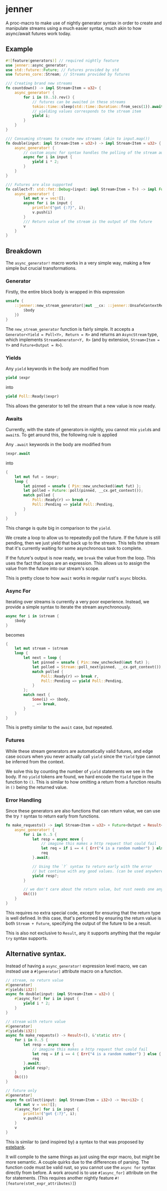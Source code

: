 # jenner

A proc-macro to make use of nightly generator syntax in order to create and manipulate
streams using a much easier syntax, much akin to how async/await futures work today.

## Example

```rust
#![feature(generators)] // required nightly feature
use jenner::async_generator;
use std::future::Future; // Futures provided by std
use futures_core::Stream; // Streams provided by futures

/// Creating brand new streams
fn countdown() -> impl Stream<Item = u32> {
    async_generator! {
        for i in (0..5).rev() {
            // futures can be awaited in these streams
            tokio::time::sleep(std::time::Duration::from_secs(1)).await;
            // yielding values corresponds to the stream item
            yield i;
        }
    }
}

/// Consuming streams to create new streams (akin to input.map())
fn double(input: impl Stream<Item = u32>) -> impl Stream<Item = u32> {
    async_generator! {
        // custom async for syntax handles the polling of the stream automatically for you
        async for i in input {
            yield i * 2;
        }
    }
}

/// Futures are also supported
fn collect<T: std::fmt::Debug>(input: impl Stream<Item = T>) -> impl Future<Output = Vec<T>> {
    async_generator! {
        let mut v = vec![];
        async for i in input {
            println!("got {:?}", i);
            v.push(i)
        }
        /// Return value of the stream is the output of the future
        v
    }
}
```

## Breakdown

The `async_generator!` macro works in a very simple way, making a few simple but crucial transformations.

### Generator

Firstly, the entire block body is wrapped in this expression

```rust
unsafe {
    ::jenner::new_stream_generator(|mut __cx: ::jenner::UnsafeContextRef|{
        $body
    })
}
```

The `new_stream_generator` function is fairly simple.
It accepts a `Generator<Yield = Poll<Y>, Return = R>` and returns an `AsyncStream` type,
which implements `StreamGenerator<Y, R>` (and by extension, `Stream<Item = Y>` and `Future<Output = R>`).

### Yields

Any `yield` keywords in the body are modified from

```rust
yield $expr
```

into

```rust
yield Poll::Ready($expr)
```

This allows the generator to tell the stream that a new value is now ready.

### Awaits

Currently, with the state of generators in nightly, you cannot mix `yield`s and `await`s.
To get around this, the following rule is applied

Any `.await` keywords in the body are modified from

```rust
$expr.await
```

into

```rust
{
    let mut fut = $expr;
    loop {
        let pinned = unsafe { Pin::new_unchecked(&mut fut) };
        let polled = Future::poll(pinned, __cx.get_context());
        match polled {
            Poll::Ready(r) => break r,
            Poll::Pending => yield Poll::Pending,
        }
    }
}
```

This change is quite big in comparison to the `yield`.

We create a loop to allow us to repeatedly poll the future.
If the future is still pending, then we just yield that back up to the stream.
This tells the stream that it's currently waiting for some asynchronous task to complete.

If the future's output is now ready, we `break` the value from the loop. This uses the fact
that loops are an expression. This allows us to assign the value from the future into our stream's scope.

This is pretty close to how `await` works in regular rust's `async` blocks.

### Async For

Iterating over streams is currently a very poor experience.
Instead, we provide a simple syntax to iterate the stream asynchronously.

```rust
async for i in $stream {
    $body
}
```

becomes

```rust
{
    let mut stream = $stream
    loop {
        let next = loop {
            let pinned = unsafe { Pin::new_unchecked(&mut fut) };
            let polled = Stream::poll_next(pinned, __cx.get_context());
            match polled {
                Poll::Ready(r) => break r,
                Poll::Pending => yield Poll::Pending,
            }
        };
        match next {
            Some(i) => $body,
            _ => break,
        }
    }
}
```

This is pretty similar to the `await` case, but repeated.

### Futures

While these stream generators are automatically valid futures,
and edge case occurs when you never actually call `yield` since the
`Yield` type cannot be inferred from the context.

We solve this by counting the number of `yield` statements we see in the body.
If no `yield` tokens are found, we hard encode the `Yield` type in the function to `()`.
This is similar to how omitting a return from a function results in `()` being the returned value.

### Error Handling

Since these generators are also functions that can return value,
we can use the try `?` syntax to return early from functions.

```rust
fn make_requests() -> impl Stream<Item = u32> + Future<Output = Result<(), &'static str>> {
    async_generator! {
        for i in 0..5 {
            let resp = async move {
                // imagine this makes a http request that could fail
                let req = if i == 4 { Err("4 is a random number") } else { Ok(i) };
                req
            }.await;

            // Using the `?` syntax to return early with the error
            // but continue with any good values. (can be used anywhere and not exclusively with yields)
            yield resp?;
        }

        // we don't care about the return value, but rust needs one anyway
        Ok(())
    }
}
```

This requires no extra special code, except for ensuring that the return type is well defined.
In this case, that's performed by ensuring the return value is both `Stream + Future`, specifying the
output of the future to be a result.

This is also not exclusive to `Result`, any it supports anything that the regular `try` syntax supports.

## Alternative syntax.

Instead of having a `async_generator!` expression level macro,
we can instead use a `#[generator]` attribute macro on a function.

```rust
// stream, no return value
#[generator]
#[yields(i32)]
async fn double(input: impl Stream<Item = u32>) {
    #[async_for] for i in input {
        yield i * 2;
    }
}

// stream with return value
#[generator]
#[yields(i32)]
async fn make_requests() -> Result<(), &'static str> {
    for i in 0..5 {
        let resp = async move {
            // imagine this makes a http request that could fail
            let req = if i == 4 { Err("4 is a random number") } else { Ok(i) };
            req
        }.await;
        yield resp?;
    }
    Ok(())
}

// future only
#[generator]
async fn collect(input: impl Stream<Item = i32>) -> Vec<i32> {
    let mut v = vec![];
    #[async_for] for i in input {
        println!("got {:?}", i);
        v.push(i)
    }
    v
}
```

This is similar to (and inspired by) a syntax to that was proposed by [estebank](https://hackmd.io/9v81TQSgQcaAiqvHQtzN8w#Question-queue).

It will compile to the same things as just using the expr macro, but might be more semantic. A couple quirks due to the differences of parsing.
The function code must be valid rust, so you cannot use the `async for` syntax directly from before. A work around is to use `#[async_for]` attribute
on the for statements. (This requires another nightly feature `#![feature(stmt_expr_attributes)]`)
